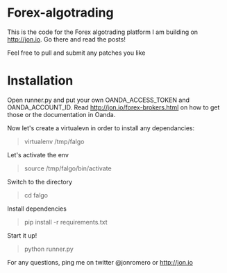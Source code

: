 # Forex-algotrading
This is the code for the Forex algotrading platform I am building on http://jon.io.
Go there and read the posts!

Feel free to pull and submit any patches you like

# Installation

Open runner.py and put your own OANDA_ACCESS_TOKEN and OANDA_ACCOUNT_ID. Read http://jon.io/forex-brokers.html on how to get those or the documentation in Oanda.

Now let's create a virtualevn in order to install any dependancies:

> virtualenv /tmp/falgo

Let's activate the env
> source /tmp/falgo/bin/activate

Switch to the directory
> cd falgo

Install dependencies
> pip install -r requirements.txt

Start it up!
> python runner.py


For any questions, ping me on twitter @jonromero or http://jon.io